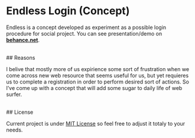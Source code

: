 # Endless Login (Concept) 

Endless is a concept developed as experiment as a possible login procedure for social project. You can see presentation/demo on  [**behance.net**](https://www.behance.net/gallery/46337983/Endless-Login-(Concept)).

<br />
## Reasons

I belive that mostly more of us expirience some sort of frustration when we come across new web resource that seems useful for us, but yet requieres us to complete a registration in order to perform desired sort of actions. So I’ve come up with a concept that will add some sugar to daily life of web surfer.

<br>
## License

Current project is under [MIT License](https://opensource.org/licenses/MIT) so feel free to adjust it totaly to your needs. 



